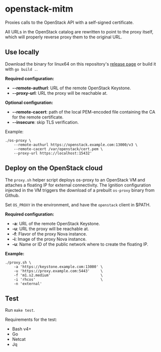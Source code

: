 # openstack-mitm

Proxies calls to the OpenStack API with a self-signed certificate.

All URLs in the OpenStack catalog are rewritten to point to the proxy itself, which will properly reverse proxy them to the original URL.

## Use locally

Download the binary for linux64 on this repository's [release page](https://github.com/pierreprinetti/openstack-mitm/releases) or build it with `go build .`.

**Required configuration:**
* **--remote-authurl**: URL of the remote OpenStack Keystone.
* **--proxy-url**: URL the proxy will be reachable at.

**Optional configuration:**
* **--remote-cacert**: path of the local PEM-encoded file containing the CA for the remote certificate.
* **--insecure**: skip TLS verification.

Example:
```shell
./os-proxy \
	--remote-authurl https://openstack.example.com:13000/v3 \
	--remote-cacert /var/openstack/cert.pem \
	--proxy-url https://localhost:15432'
```

## Deploy on the OpenStack cloud

The `proxy.sh` helper script deploys os-proxy to an OpenStack VM and attaches a floating IP for external connectivity.
The Ignition configuration injected in the VM triggers the download of a prebuilt `os-proxy` binary from Github.

Set `OS_PROXY` in the environment, and have the `openstack` client in $PATH.

**Required configuration:**
* **-a**: URL of the remote OpenStack Keystone.
* **-u**: URL the proxy will be reachable at.
* **-f**: Flavor of the proxy Nova instance.
* **-i**: Image of the proxy Nova instance.
* **-u**: Name or ID of the public network where to create the floating IP.

**Example:**
```shell
./proxy.sh \
	-a 'https://keystone.example.com:13000' \
	-u 'https://proxy.example.com:5443'     \
	-f 'm1.s2.medium'                       \
	-i 'rhcos'                              \
	-n 'external'
```

## Test

Run `make test`.

Requirements for the test:
* Bash v4+
* Go
* Netcat
* Jq
